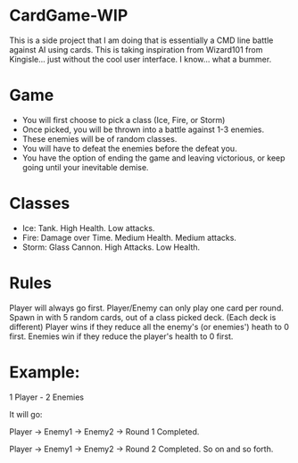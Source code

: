 # CardGame-WIP
This is a side project that I am doing that is essentially a CMD line battle against AI using cards. 
This is taking inspiration from Wizard101 from Kingisle... just without the cool user interface. I know... what a bummer.

# Game
- You will first choose to pick a class (Ice, Fire, or Storm)
- Once picked, you will be thrown into a battle against 1-3 enemies.
- These enemies will be of random classes.
- You will have to defeat the enemies before the defeat you.
- You have the option of ending the game and leaving victorious, or keep going until your inevitable demise.

# Classes
- Ice: Tank. High Health. Low attacks. 
- Fire: Damage over Time. Medium Health. Medium attacks.
- Storm: Glass Cannon. High Attacks. Low Health.

# Rules
Player will always go first.
Player/Enemy can only play one card per round.
Spawn in with 5 random cards, out of a class picked deck. (Each deck is different)
Player wins if they reduce all the enemy's (or enemies') heath to 0 first.
Enemies win if they reduce the player's health to 0 first.
# Example:
1 Player - 2 Enemies

It will go:

Player -> Enemy1 -> Enemy2 -> Round 1 Completed. 

Player -> Enemy1 -> Enemy2 -> Round 2 Completed. So on and so forth.
